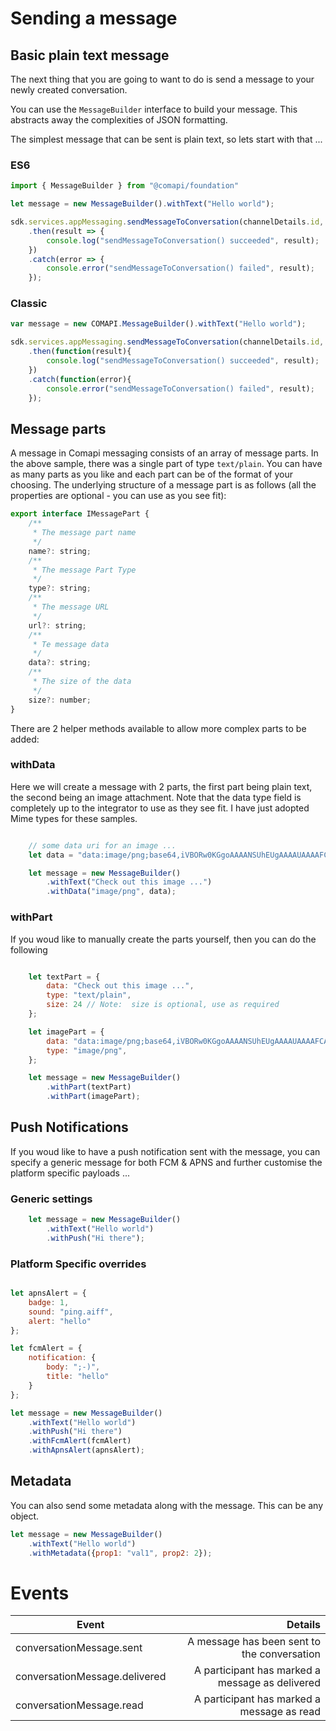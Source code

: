 # Sending a message

## Basic plain text message

The next thing that you are going to want to do is send a message to your newly created conversation.

You can use the `MessageBuilder` interface to build your message. This abstracts away the complexities of JSON formatting.

The simplest message that can be sent is plain text, so lets start with that ...

### ES6
```javascript
import { MessageBuilder } from "@comapi/foundation"

let message = new MessageBuilder().withText("Hello world");

sdk.services.appMessaging.sendMessageToConversation(channelDetails.id, message)
    .then(result => {
        console.log("sendMessageToConversation() succeeded", result);
    })
    .catch(error => {
        console.error("sendMessageToConversation() failed", result);
    });
```

### Classic
```javascript
var message = new COMAPI.MessageBuilder().withText("Hello world");

sdk.services.appMessaging.sendMessageToConversation(channelDetails.id, message)
    .then(function(result){
        console.log("sendMessageToConversation() succeeded", result);
    })
    .catch(function(error){
        console.error("sendMessageToConversation() failed", result);
    });
```

## Message parts

A message in Comapi messaging consists of an array of message parts. In the above sample, there was a single part of type `text/plain`. You can have as many parts as you like and each part can be of the format of your choosing. The underlying structure of a message part is as follows (all the properties are optional - you can use as you see fit):

```javascript
export interface IMessagePart {
    /**
     * The message part name
     */
    name?: string;
    /**
     * The message Part Type
     */
    type?: string;
    /**
     * The message URL
     */
    url?: string;
    /**
     * Te message data
     */
    data?: string;
    /**
     * The size of the data 
     */
    size?: number;
}
```

There are 2 helper methods available to allow more complex parts to be added:

### withData

Here we will create a message with 2 parts, the first part being plain text, the second being an image attachment.
Note that the data type field is completely up to the integrator to use as they see fit. I have just adopted Mime types for these samples.

```javascript

    // some data uri for an image ...
    let data = "data:image/png;base64,iVBORw0KGgoAAAANSUhEUgAAAAUAAAAFCAYAAACNbyblAAAAHElEQVQI12P4//8/w38GIAXDIBKE0DHxgljNBAAO9TXL0Y4OHwAAAABJRU5ErkJggg=="

    let message = new MessageBuilder()
        .withText("Check out this image ...")
        .withData("image/png", data);
```

### withPart

If you woud like to manually create the parts yourself, then you can do the following 

```javascript

    let textPart = {
        data: "Check out this image ...",
        type: "text/plain",
        size: 24 // Note:  size is optional, use as required
    };

    let imagePart = {        
        data: "data:image/png;base64,iVBORw0KGgoAAAANSUhEUgAAAAUAAAAFCAYAAACNbyblAAAAHElEQVQI12P4//8/w38GIAXDIBKE0DHxgljNBAAO9TXL0Y4OHwAAAABJRU5ErkJggg==",
        type: "image/png",
    };

    let message = new MessageBuilder()
        .withPart(textPart)
        .withPart(imagePart);

```


## Push Notifications

If you woud like to have a push notification sent with the message, you can specify a generic message for both FCM & APNS and further customise the platform specific payloads ...

### Generic settings

```javascript
    let message = new MessageBuilder()
        .withText("Hello world")
        .withPush("Hi there");
```

### Platform Specific overrides

```javascript

let apnsAlert = {
    badge: 1,
    sound: "ping.aiff",
    alert: "hello"
};

let fcmAlert = {
    notification: {
        body: ";-)",
        title: "hello"
    }
};    

let message = new MessageBuilder()
    .withText("Hello world")
    .withPush("Hi there")
    .withFcmAlert(fcmAlert)
    .withApnsAlert(apnsAlert);

```

## Metadata

You can also send some metadata along with the message. This can be any object.

```javascript
let message = new MessageBuilder()
    .withText("Hello world")
    .withMetadata({prop1: "val1", prop2: 2});
```



# Events

| Event        | Details  |
| ------------- | -----:|
| conversationMessage.sent | A message has been sent to the conversation |
| conversationMessage.delivered | A participant has marked a message as delivered |
| conversationMessage.read | A participant has marked a message as read |
